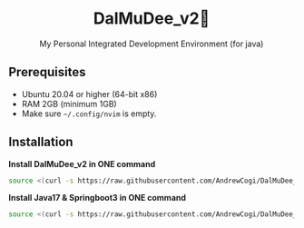 <h1 align="center">
DalMuDee_v2🌙
</h1>

<p align="center">
My Personal Integrated Development Environment (for java)
</p>

## Prerequisites

* Ubuntu 20.04 or higher (64-bit x86)
* RAM 2GB (minimum 1GB)
* Make sure `~/.config/nvim` is empty.

## Installation

**Install DalMuDee_v2 in ONE command**

```bash
source <(curl -s https://raw.githubusercontent.com/AndrewCogi/DalMuDee_v2/master/Installer_DalMuDee_v2.sh)
```

**Install Java17 & Springboot3 in ONE command**

```bash
source <(curl -s https://raw.githubusercontent.com/AndrewCogi/DalMuDee_v2/master/Installer_Java17_Springboot3.sh)
```
